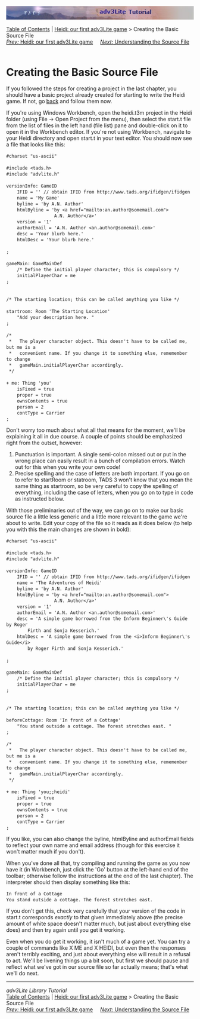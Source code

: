 <div class="topbar">

<img src="topbar.jpg" data-border="0" />

</div>

<div class="nav">

<a href="toc.htm" class="nav">Table of Contents</a> \|
<a href="heidi.htm" class="nav">Heidi: our first adv3Lite game</a> \>
Creating the Basic Source File  
<span class="navnp"><a href="heidi.htm" class="nav"><em>Prev:</em> Heidi: our first adv3Lite
game</a>    
<a href="understanding.htm" class="nav"><em>Next:</em> Understanding the
Source File</a>     </span>

</div>

<div class="main">

# Creating the Basic Source File

If you followed the steps for creating a project in the last chapter,
you should have a basic project already created for starting to write
the Heidi game. If not, go [back](setting.htm) and follow them now.

If you're using Windows Workbench, open the heidi.t3m project in the
Heidi folder (using File -\> Open Project from the menu), then select
the start.t file from the list of files in the left hand (file list)
pane and double-click on it to open it in the Workbench editor. If
you're not using Workbench, navigate to your Heidi directory and open
start.t in your text editor. You should now see a file that looks like
this:

<div class="code">

    #charset "us-ascii"

    #include <tads.h>
    #include "advlite.h"

    versionInfo: GameID
        IFID = '' // obtain IFID from http://www.tads.org/ifidgen/ifidgen
        name = 'My Game'
        byline = 'by A.N. Author'
        htmlByline = 'by <a href="mailto:an.author@somemail.com">
                      A.N. Author</a>'
        version = '1'
        authorEmail = 'A.N. Author <an.author@somemail.com>'
        desc = 'Your blurb here.'
        htmlDesc = 'Your blurb here.'    
        
    ;

    gameMain: GameMainDef
        /* Define the initial player character; this is compulsory */
        initialPlayerChar = me
    ;


    /* The starting location; this can be called anything you like */

    startroom: Room 'The Starting Location'
        "Add your description here. "
    ;

    /* 
     *   The player character object. This doesn't have to be called me, but me is a
     *   convenient name. If you change it to something else, rememember to change
     *   gameMain.initialPlayerChar accordingly.
     */

    + me: Thing 'you'   
        isFixed = true    
        proper = true
        ownsContents = true
        person = 2   
        contType = Carrier    
    ;

</div>

Don't worry too much about what all that means for the moment, we'll be
explaining it all in due course. A couple of points should be emphasized
right from the outset, however:

1.  Punctuation is important. A single semi-colon missed out or put in
    the wrong place can easily result in a bunch of compilation errors.
    Watch out for this when you write your own code!
2.  Precise spelling and the case of letters are both important. If you
    go on to refer to <span class="code">startRoom</span> or
    <span class="code">statroom</span>, TADS 3 won't know that you mean
    the same thing as <span class="code">startroom</span>, so be very
    careful to copy the spelling of everything, including the case of
    letters, when you go on to type in code as instructed below.

With those preliminaries out of the way, we can go on to make our basic
source file a little less generic and a little more relevant to the game
we're about to write. Edit your copy of the file so it reads as it does
below (to help you with this the main changes are shown in bold):

<div class="code">

    #charset "us-ascii"

    #include <tads.h>
    #include "advlite.h"

    versionInfo: GameID
        IFID = '' // obtain IFID from http://www.tads.org/ifidgen/ifidgen
        name = 'The Adventures of Heidi'
        byline = 'by A.N. Author'
        htmlByline = 'by <a href="mailto:an.author@somemail.com">
                      A.N. Author</a>'
        version = '1'
        authorEmail = 'A.N. Author <an.author@somemail.com>'
        desc = 'A simple game borrowed from the Inform Beginner\'s Guide by Roger
            Firth and Sonja Kesserich.'
        htmlDesc = 'A simple game borrowed from the <i>Inform Beginner\'s Guide</i>
            by Roger Firth and Sonja Kesserich.'    
        
    ;

    gameMain: GameMainDef
        /* Define the initial player character; this is compulsory */
        initialPlayerChar = me
    ;


    /* The starting location; this can be called anything you like */

    beforeCottage: Room 'In front of a Cottage'
        "You stand outside a cottage. The forest stretches east. "
    ;

    /* 
     *   The player character object. This doesn't have to be called me, but me is a
     *   convenient name. If you change it to something else, rememember to change
     *   gameMain.initialPlayerChar accordingly.
     */

    + me: Thing 'you;;heidi'   
        isFixed = true    
        proper = true
        ownsContents = true
        person = 2   
        contType = Carrier    
    ;

</div>

If you like, you can also change the byline, htmlByline and authorEmail
fields to reflect your own name and email address (though for this
exercise it won't matter much if you don't).

When you've done all that, try compiling and running the game as you now
have it (in Workbench, just click the 'Go' button at the left-hand end
of the toolbar; otherwise follow the instructions at the end of the last
chapter). The interpreter should then display something like this:

<div class="cmdline">

    In front of a Cottage
    You stand outside a cottage. The forest stretches east.

</div>

If you don't get this, check very carefully that your version of the
code in start.t corresponds *exactly* to that given immediately above
(the precise amount of white space doesn't matter much, but just about
everything else does) and then try again until you get it working.

Even when you do get it working, it isn't much of a game yet. You can
try a couple of commands like X ME and X HEIDI, but even then the
responses aren't terribly exciting, and just about everything else will
result in a refusal to act. We'll be livening things up a bit soon, but
first we should pause and reflect what we've got in our source file so
far actually means; that's what we'll do next.

</div>

------------------------------------------------------------------------

<div class="navb">

*adv3Lite Library Tutorial*  
<a href="toc.htm" class="nav">Table of Contents</a> \|
<a href="heidi.htm" class="nav">Heidi: our first adv3Lite game</a> \>
Creating the Basic Source File  
<span class="navnp"><a href="heidi.htm" class="nav"><em>Prev:</em> Heidi: our first adv3Lite
game</a>    
<a href="understanding.htm" class="nav"><em>Next:</em> Understanding the
Source File</a>     </span>

</div>
